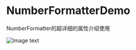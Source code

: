 # NumberFormatterDemo
NumberFormatter的超详细的属性介绍使用

![Image text](https://github.com/xhm121/NumberFormatterDemo/blob/master/NumberFormatterDemo/img-folder/demo.png)
